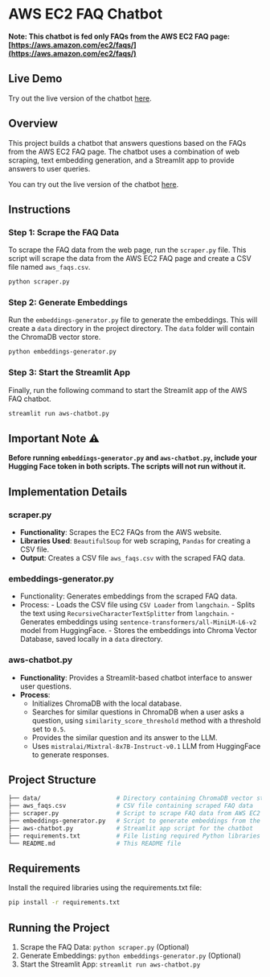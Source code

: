 # AWS EC2 FAQ Chatbot

**Note: This chatbot is fed only FAQs from the AWS EC2 FAQ page: [https://aws.amazon.com/ec2/faqs/](https://aws.amazon.com/ec2/faqs/)**

## Live Demo

Try out the live version of the chatbot [here](https://aws-faq.streamlit.app/).

## Overview

This project builds a chatbot that answers questions based on the FAQs from the AWS EC2 FAQ page. The chatbot uses a combination of web scraping, text embedding generation, and a Streamlit app to provide answers to user queries.

You can try out the live version of the chatbot [here](https://aws-faq.streamlit.app/).
## Instructions

### Step 1: Scrape the FAQ Data

To scrape the FAQ data from the web page, run the `scraper.py` file. This script will scrape the data from the AWS EC2 FAQ page and create a CSV file named `aws_faqs.csv`.

```bash
python scraper.py
```

### Step 2: Generate Embeddings

Run the `embeddings-generator.py` file to generate the embeddings. This will create a `data` directory in the project directory. The `data` folder will contain the ChromaDB vector store.

```bash
python embeddings-generator.py
```
### Step 3: Start the Streamlit App

Finally, run the following command to start the Streamlit app of the AWS FAQ chatbot.

```bash
streamlit run aws-chatbot.py
```

## Important Note ⚠️
**Before running `embeddings-generator.py` and `aws-chatbot.py`, include your Hugging Face token in both scripts. The scripts will not run without it.**

## Implementation Details

### scraper.py

- **Functionality**: Scrapes the EC2 FAQs from the AWS website.
- **Libraries Used**: `BeautifulSoup` for web scraping, `Pandas` for creating a CSV file.
- **Output**: Creates a CSV file `aws_faqs.csv` with the scraped FAQ data.

### embeddings-generator.py

- Functionality: Generates embeddings from the scraped FAQ data.
- Process:
        - Loads the CSV file using `CSV Loader` from `langchain`.
        - Splits the text using `RecursiveCharacterTextSplitter` from `langchain`.
        - Generates embeddings using `sentence-transformers/all-MiniLM-L6-v2` model from HuggingFace.
        - Stores the embeddings into Chroma Vector Database, saved locally in a `data` directory.

### aws-chatbot.py

- **Functionality**: Provides a Streamlit-based chatbot interface to answer user questions.
- **Process**:
    - Initializes ChromaDB with the local database.
    - Searches for similar questions in ChromaDB when a user asks a question, using `similarity_score_threshold` method with a threshold set to `0.5`.
    - Provides the similar question and its answer to the LLM.
    - Uses `mistralai/Mixtral-8x7B-Instruct-v0.1` LLM from HuggingFace to generate responses.

## Project Structure

```graphql
├── data/                     # Directory containing ChromaDB vector store
├── aws_faqs.csv              # CSV file containing scraped FAQ data
├── scraper.py                # Script to scrape FAQ data from AWS EC2 FAQ page
├── embeddings-generator.py   # Script to generate embeddings from the FAQ data
├── aws-chatbot.py            # Streamlit app script for the chatbot
├── requirements.txt          # File listing required Python libraries
└── README.md                 # This README file
```

## Requirements

Install the required libraries using the requirements.txt file:
```bash
pip install -r requirements.txt
```

## Running the Project

1. Scrape the FAQ Data: `python scraper.py` (Optional)
2. Generate Embeddings: `python embeddings-generator.py` (Optional)
3. Start the Streamlit App: `streamlit run aws-chatbot.py`